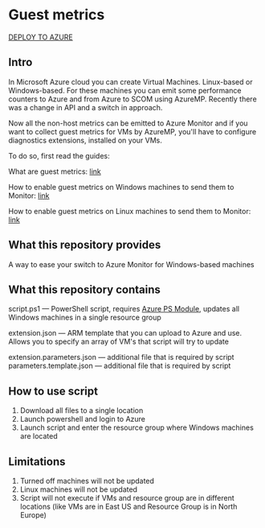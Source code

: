 # Guest metrics
<a href="https://portal.azure.com/#create/Microsoft.Template/uri/https://github.com/VIAcode/Azure-Toolbox/blob/master/VM%20guest%20metrics/azuredeploy.json" target="_blank">
DEPLOY TO AZURE
</a>

## Intro
In Microsoft Azure cloud you can create Virtual Machines. Linux-based or Windows-based. For these machines you can emit some performance counters to Azure and from Azure to SCOM using AzureMP. Recently there was a change in API and a switch in approach.

Now all the non-host metrics can be emitted to Azure Monitor and if you want to collect guest metrics for VMs by AzureMP, you'll have to configure diagnostics extensions, installed on your VMs.

To do so, first read the guides:

  What are guest metrics: [link](https://docs.microsoft.com/en-us/azure/cost-management/azure-vm-extended-metrics)
  
  How to enable guest metrics on Windows machines to send them to Monitor: [link](https://docs.microsoft.com/en-us/azure/azure-monitor/platform/collect-custom-metrics-guestos-resource-manager-vm)
  
  How to enable guest metrics on Linux machines to send them to Monitor: [link](https://docs.microsoft.com/en-us/azure/azure-monitor/platform/collect-custom-metrics-linux-telegraf)
 
## What this repository provides
A way to ease your switch to Azure Monitor for Windows-based machines

## What this repository contains
script.ps1 — PowerShell script, requires [Azure PS Module](https://docs.microsoft.com/en-us/powershell/azure/install-az-ps?view=azps-1.4.0), updates all Windows machines in a single resource group

extension.json — ARM template that you can upload to Azure and use. Allows you to specify an array of VM's that script will try to update

extension.parameters.json — additional file that is required by script
parameters.template.json — additional file that is required by script

## How to use script
  1. Download all files to a single location
  2. Launch powershell and login to Azure
  3. Launch script and enter the resource group where Windows machines are located

## Limitations
  1. Turned off machines will not be updated
  2. Linux machines will not be updated
  3. Script will not execute if VMs and resource group are in different locations (like VMs are in East US and Resource Group is in North Europe) 

